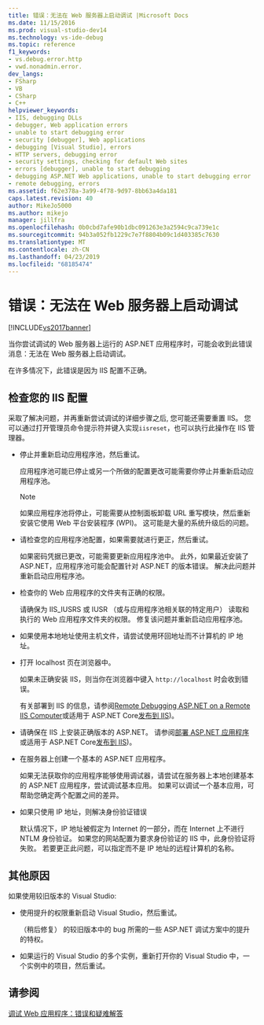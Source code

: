 ```yaml
---
title: 错误：无法在 Web 服务器上启动调试 |Microsoft Docs
ms.date: 11/15/2016
ms.prod: visual-studio-dev14
ms.technology: vs-ide-debug
ms.topic: reference
f1_keywords:
- vs.debug.error.http
- vwd.nonadmin.error.
dev_langs:
- FSharp
- VB
- CSharp
- C++
helpviewer_keywords:
- IIS, debugging DLLs
- debugger, Web application errors
- unable to start debugging error
- security [debugger], Web applications
- debugging [Visual Studio], errors
- HTTP servers, debugging error
- security settings, checking for default Web sites
- errors [debugger], unable to start debugging
- debugging ASP.NET Web applications, unable to start debugging error
- remote debugging, errors
ms.assetid: f62e378a-3a99-4f78-9d97-8bb63a4da181
caps.latest.revision: 40
author: MikeJo5000
ms.author: mikejo
manager: jillfra
ms.openlocfilehash: 0b0cbd7afe90b1dbc091263e3a2594c9ca739e1c
ms.sourcegitcommit: 94b3a052fb1229c7e7f8804b09c1d403385c7630
ms.translationtype: MT
ms.contentlocale: zh-CN
ms.lasthandoff: 04/23/2019
ms.locfileid: "68185474"
---
```

# <a name="error-unable-to-start-debugging-on-the-web-server"></a>错误：无法在 Web 服务器上启动调试
[!INCLUDE[vs2017banner](../includes/vs2017banner.md)]

当你尝试调试的 Web 服务器上运行的 ASP.NET 应用程序时，可能会收到此错误消息：无法在 Web 服务器上启动调试。
  
在许多情况下，此错误是因为 IIS 配置不正确。

## <a name="vxtbshttpservererrorsthingstocheck"></a> 检查您的 IIS 配置

采取了解决问题，并再重新尝试调试的详细步骤之后, 您可能还需要重置 IIS。 您可以通过打开管理员命令提示符并键入实现`iisreset`，也可以执行此操作在 IIS 管理器。 

* 停止并重新启动应用程序池，然后重试。

    应用程序池可能已停止或另一个所做的配置更改可能需要你停止并重新启动应用程序池。
    
    > [!NOTE]
    > 如果应用程序池将停止，可能需要从控制面板卸载 URL 重写模块，然后重新安装它使用 Web 平台安装程序 (WPI)。 这可能是大量的系统升级后的问题。

* 请检查您的应用程序池配置，如果需要就进行更正，然后重试。

    如果密码凭据已更改，可能需要更新应用程序池中。 此外，如果最近安装了 ASP.NET，应用程序池可能会配置针对 ASP.NET 的版本错误。 解决此问题并重新启动应用程序池。
    
* 检查你的 Web 应用程序的文件夹有正确的权限。

    请确保为 IIS_IUSRS 或 IUSR （或与应用程序池相关联的特定用户） 读取和执行的 Web 应用程序文件夹的权限。 修复该问题并重新启动应用程序池。

* 如果使用本地地址使用主机文件，请尝试使用环回地址而不计算机的 IP 地址。

* 打开 localhost 页在浏览器中。

     如果未正确安装 IIS，则当你在浏览器中键入 `http://localhost` 时会收到错误。
     
     有关部署到 IIS 的信息，请参阅[Remote Debugging ASP.NET on a Remote IIS Computer](../debugger/remote-debugging-aspnet-on-a-remote-iis-7-5-computer.md)或适用于 ASP.NET Core[发布到 IIS](https://docs.asp.net/en/latest/publishing/iis.html))。

* 请确保在 IIS 上安装正确版本的 ASP.NET。  请参阅[部署 ASP.NET 应用程序](../debugger/remote-debugging-aspnet-on-a-remote-iis-7-5-computer.md#BKMK_deploy_asp_net)或适用于 ASP.NET Core[发布到 IIS](https://docs.asp.net/en/latest/publishing/iis.html))。

* 在服务器上创建一个基本的 ASP.NET 应用程序。

     如果无法获取你的应用程序能够使用调试器，请尝试在服务器上本地创建基本的 ASP.NET 应用程序，尝试调试基本应用。 如果可以调试一个基本应用，可帮助您确定两个配置之间的差异。
  
* 如果只使用 IP 地址，则解决身份验证错误

     默认情况下，IP 地址被假定为 Internet 的一部分，而在 Internet 上不进行 NTLM 身份验证。 如果您的网站配置为要求身份验证的 IIS 中，此身份验证将失败。 若要更正此问题，可以指定而不是 IP 地址的远程计算机的名称。
     
## <a name="other-causes"></a>其他原因

如果使用较旧版本的 Visual Studio:

- 使用提升的权限重新启动 Visual Studio，然后重试。

    （稍后修复） 的较旧版本中的 bug 所需的一些 ASP.NET 调试方案中的提升的特权。
    
- 如果运行的 Visual Studio 的多个实例，重新打开你的 Visual Studio 中，一个实例中的项目，然后重试。

## <a name="see-also"></a>请参阅  
 [调试 Web 应用程序：错误和疑难解答](../debugger/debugging-web-applications-errors-and-troubleshooting.md)

